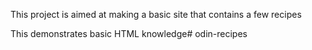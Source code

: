 This project is aimed at making a basic site that contains a few recipes

This demonstrates basic HTML knowledge# odin-recipes
